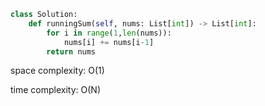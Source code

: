 ```python
class Solution:
    def runningSum(self, nums: List[int]) -> List[int]:
        for i in range(1,len(nums)):
            nums[i] += nums[i-1]
        return nums
```

space complexity: O(1)

time complexity: O(N)